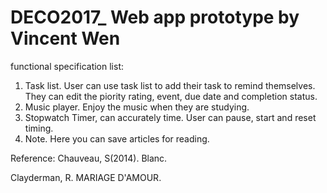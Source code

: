 # DECO2017_ Web app prototype by Vincent Wen
functional specification list:
1. Task list. User can use task list to add their task to remind themselves. They can edit the piority rating, event, due date and completion status.
2. Music player. Enjoy the music when they are studying.
3. Stopwatch Timer, can accurately time. User can pause, start and reset timing.
4. Note. Here you can save articles for reading.

Reference:
Chauveau, S(2014). Blanc.

 Clayderman, R. MARIAGE D'AMOUR.


            
